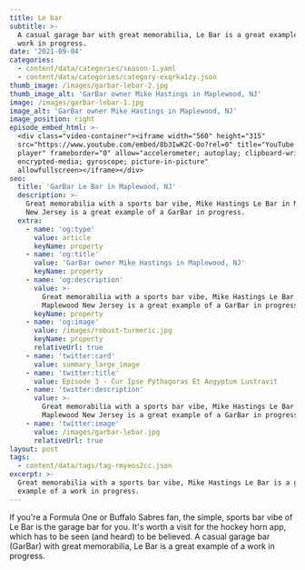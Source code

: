 ```yaml
---
title: Le bar
subtitle: >-
  A casual garage bar with great memorabilia, Le Bar is a great example of a
  work in progress.
date: '2021-09-04'
categories:
  - content/data/categories/season-1.yaml
  - content/data/categories/category-exqrka1zy.json
thumb_image: /images/garbar-lebar-2.jpg
thumb_image_alt: 'GarBar owner Mike Hastings in Maplewood, NJ'
image: /images/garbar-lebar-1.jpg
image_alt: 'GarBar owner Mike Hastings in Maplewood, NJ'
image_position: right
episode_embed_html: >-
  <div class="video-container"><iframe width="560" height="315"
  src="https://www.youtube.com/embed/8b3IwK2C-Oo?rel=0" title="YouTube video
  player" frameborder="0" allow="accelerometer; autoplay; clipboard-write;
  encrypted-media; gyroscope; picture-in-picture"
  allowfullscreen></iframe></div>
seo:
  title: 'GarBar Le Bar in Maplewood, NJ'
  description: >-
    Great memorabilia with a sports bar vibe, Mike Hastings Le Bar in Maplewood
    New Jersey is a great example of a GarBar in progress.
  extra:
    - name: 'og:type'
      value: article
      keyName: property
    - name: 'og:title'
      value: 'GarBar owner Mike Hastings in Maplewood, NJ'
      keyName: property
    - name: 'og:description'
      value: >-
        Great memorabilia with a sports bar vibe, Mike Hastings Le Bar in
        Maplewood New Jersey is a great example of a GarBar in progress.
      keyName: property
    - name: 'og:image'
      value: /images/robust-turmeric.jpg
      keyName: property
      relativeUrl: true
    - name: 'twitter:card'
      value: summary_large_image
    - name: 'twitter:title'
      value: Episode 3 - Cur Ipse Pythagoras Et Aegyptum Lustravit
    - name: 'twitter:description'
      value: >-
        Great memorabilia with a sports bar vibe, Mike Hastings Le Bar in
        Maplewood New Jersey is a great example of a GarBar in progress.
    - name: 'twitter:image'
      value: /images/garbar-lebar.jpg
      relativeUrl: true
layout: post
tags:
  - content/data/tags/tag-rmyeos2cc.json
excerpt: >-
  Great memorabilia with a sports bar vibe, Mike Hastings Le Bar is a great
  example of a work in progress.
---
```

If you're a Formula One or Buffalo Sabres fan, the simple, sports bar vibe of Le Bar is the garage bar for you. It's worth a visit for the hockey horn app, which has to be seen (and heard) to be believed. A casual garage bar (GarBar) with great memorabilia, Le Bar is a great example of a work in progress.
